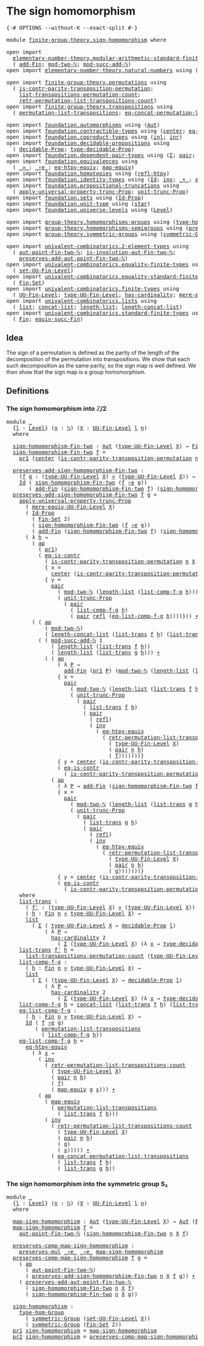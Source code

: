 # The sign homomorphism

<pre class="Agda"><a id="34" class="Symbol">{-#</a> <a id="38" class="Keyword">OPTIONS</a> <a id="46" class="Pragma">--without-K</a> <a id="58" class="Pragma">--exact-split</a> <a id="72" class="Symbol">#-}</a>

<a id="77" class="Keyword">module</a> <a id="84" href="finite-group-theory.sign-homomorphism.html" class="Module">finite-group-theory.sign-homomorphism</a> <a id="122" class="Keyword">where</a>

<a id="129" class="Keyword">open</a> <a id="134" class="Keyword">import</a>
  <a id="143" href="elementary-number-theory.modular-arithmetic-standard-finite-types.html" class="Module">elementary-number-theory.modular-arithmetic-standard-finite-types</a> <a id="209" class="Keyword">using</a>
  <a id="217" class="Symbol">(</a> <a id="219" href="elementary-number-theory.modular-arithmetic-standard-finite-types.html#6155" class="Function">add-Fin</a><a id="226" class="Symbol">;</a> <a id="228" href="elementary-number-theory.modular-arithmetic-standard-finite-types.html#2999" class="Function">mod-two-ℕ</a><a id="237" class="Symbol">;</a> <a id="239" href="elementary-number-theory.modular-arithmetic-standard-finite-types.html#7338" class="Function">mod-succ-add-ℕ</a><a id="253" class="Symbol">)</a>
<a id="255" class="Keyword">open</a> <a id="260" class="Keyword">import</a> <a id="267" href="elementary-number-theory.natural-numbers.html" class="Module">elementary-number-theory.natural-numbers</a> <a id="308" class="Keyword">using</a> <a id="314" class="Symbol">(</a><a id="315" href="elementary-number-theory.natural-numbers.html#1444" class="Datatype">ℕ</a><a id="316" class="Symbol">)</a>

<a id="319" class="Keyword">open</a> <a id="324" class="Keyword">import</a> <a id="331" href="finite-group-theory.permutations.html" class="Module">finite-group-theory.permutations</a> <a id="364" class="Keyword">using</a>
  <a id="372" class="Symbol">(</a> <a id="374" href="finite-group-theory.permutations.html#18431" class="Function">is-contr-parity-transposition-permutation</a><a id="415" class="Symbol">;</a>
    <a id="421" href="finite-group-theory.permutations.html#16417" class="Function">list-transpositions-permutation-count</a><a id="458" class="Symbol">;</a>
    <a id="464" href="finite-group-theory.permutations.html#16883" class="Function">retr-permutation-list-transpositions-count</a><a id="506" class="Symbol">)</a>
<a id="508" class="Keyword">open</a> <a id="513" class="Keyword">import</a> <a id="520" href="finite-group-theory.transpositions.html" class="Module">finite-group-theory.transpositions</a> <a id="555" class="Keyword">using</a>
  <a id="563" class="Symbol">(</a> <a id="565" href="finite-group-theory.transpositions.html#9805" class="Function">permutation-list-transpositions</a><a id="596" class="Symbol">;</a> <a id="598" href="finite-group-theory.transpositions.html#10017" class="Function">eq-concat-permutation-list-transpositions</a><a id="639" class="Symbol">)</a>

<a id="642" class="Keyword">open</a> <a id="647" class="Keyword">import</a> <a id="654" href="foundation.automorphisms.html" class="Module">foundation.automorphisms</a> <a id="679" class="Keyword">using</a> <a id="685" class="Symbol">(</a><a id="686" href="foundation.automorphisms.html#1210" class="Function">Aut</a><a id="689" class="Symbol">)</a>
<a id="691" class="Keyword">open</a> <a id="696" class="Keyword">import</a> <a id="703" href="foundation.contractible-types.html" class="Module">foundation.contractible-types</a> <a id="733" class="Keyword">using</a> <a id="739" class="Symbol">(</a><a id="740" href="foundation-core.contractible-types.html#1018" class="Function">center</a><a id="746" class="Symbol">;</a> <a id="748" href="foundation-core.contractible-types.html#1232" class="Function">eq-is-contr</a><a id="759" class="Symbol">)</a>
<a id="761" class="Keyword">open</a> <a id="766" class="Keyword">import</a> <a id="773" href="foundation.coproduct-types.html" class="Module">foundation.coproduct-types</a> <a id="800" class="Keyword">using</a> <a id="806" class="Symbol">(</a><a id="807" href="foundation.coproduct-types.html#1239" class="InductiveConstructor">inl</a><a id="810" class="Symbol">;</a> <a id="812" href="foundation.coproduct-types.html#1262" class="InductiveConstructor">inr</a><a id="815" class="Symbol">)</a>
<a id="817" class="Keyword">open</a> <a id="822" class="Keyword">import</a> <a id="829" href="foundation.decidable-propositions.html" class="Module">foundation.decidable-propositions</a> <a id="863" class="Keyword">using</a>
  <a id="871" class="Symbol">(</a> <a id="873" href="foundation.decidable-propositions.html#1883" class="Function">decidable-Prop</a><a id="887" class="Symbol">;</a> <a id="889" href="foundation.decidable-propositions.html#2141" class="Function">type-decidable-Prop</a><a id="908" class="Symbol">)</a>
<a id="910" class="Keyword">open</a> <a id="915" class="Keyword">import</a> <a id="922" href="foundation.dependent-pair-types.html" class="Module">foundation.dependent-pair-types</a> <a id="954" class="Keyword">using</a> <a id="960" class="Symbol">(</a><a id="961" href="foundation-core.dependent-pair-types.html#502" class="Record">Σ</a><a id="962" class="Symbol">;</a> <a id="964" href="foundation-core.dependent-pair-types.html#575" class="InductiveConstructor">pair</a><a id="968" class="Symbol">;</a> <a id="970" href="foundation-core.dependent-pair-types.html#592" class="Field">pr1</a><a id="973" class="Symbol">;</a> <a id="975" href="foundation-core.dependent-pair-types.html#604" class="Field">pr2</a><a id="978" class="Symbol">)</a>
<a id="980" class="Keyword">open</a> <a id="985" class="Keyword">import</a> <a id="992" href="foundation.equivalences.html" class="Module">foundation.equivalences</a> <a id="1016" class="Keyword">using</a>
  <a id="1024" class="Symbol">(</a> <a id="1026" href="foundation-core.equivalences.html#1607" class="Function Operator">_≃_</a><a id="1029" class="Symbol">;</a> <a id="1031" href="foundation-core.equivalences.html#7843" class="Function Operator">_∘e_</a><a id="1035" class="Symbol">;</a> <a id="1037" href="foundation.equivalences.html#14746" class="Function">eq-htpy-equiv</a><a id="1050" class="Symbol">;</a> <a id="1052" href="foundation-core.equivalences.html#1807" class="Function">map-equiv</a><a id="1061" class="Symbol">)</a>
<a id="1063" class="Keyword">open</a> <a id="1068" class="Keyword">import</a> <a id="1075" href="foundation.homotopies.html" class="Module">foundation.homotopies</a> <a id="1097" class="Keyword">using</a> <a id="1103" class="Symbol">(</a><a id="1104" href="foundation-core.homotopies.html#632" class="Function">refl-htpy</a><a id="1113" class="Symbol">)</a>
<a id="1115" class="Keyword">open</a> <a id="1120" class="Keyword">import</a> <a id="1127" href="foundation.identity-types.html" class="Module">foundation.identity-types</a> <a id="1153" class="Keyword">using</a> <a id="1159" class="Symbol">(</a><a id="1160" href="foundation-core.identity-types.html#641" class="Datatype">Id</a><a id="1162" class="Symbol">;</a> <a id="1164" href="foundation-core.identity-types.html#1552" class="Function">inv</a><a id="1167" class="Symbol">;</a> <a id="1169" href="foundation-core.identity-types.html#1239" class="Function Operator">_∙_</a><a id="1172" class="Symbol">;</a> <a id="1174" href="foundation-core.identity-types.html#2853" class="Function">ap</a><a id="1176" class="Symbol">;</a> <a id="1178" href="foundation-core.identity-types.html#694" class="InductiveConstructor">refl</a><a id="1182" class="Symbol">)</a>
<a id="1184" class="Keyword">open</a> <a id="1189" class="Keyword">import</a> <a id="1196" href="foundation.propositional-truncations.html" class="Module">foundation.propositional-truncations</a> <a id="1233" class="Keyword">using</a>
  <a id="1241" class="Symbol">(</a> <a id="1243" href="foundation.propositional-truncations.html#5581" class="Function">apply-universal-property-trunc-Prop</a><a id="1278" class="Symbol">;</a> <a id="1280" href="foundation.propositional-truncations.html#2096" class="Function">unit-trunc-Prop</a><a id="1295" class="Symbol">)</a>
<a id="1297" class="Keyword">open</a> <a id="1302" class="Keyword">import</a> <a id="1309" href="foundation.sets.html" class="Module">foundation.sets</a> <a id="1325" class="Keyword">using</a> <a id="1331" class="Symbol">(</a><a id="1332" href="foundation-core.sets.html#1407" class="Function">Id-Prop</a><a id="1339" class="Symbol">)</a>
<a id="1341" class="Keyword">open</a> <a id="1346" class="Keyword">import</a> <a id="1353" href="foundation.unit-type.html" class="Module">foundation.unit-type</a> <a id="1374" class="Keyword">using</a> <a id="1380" class="Symbol">(</a><a id="1381" href="foundation.unit-type.html#999" class="InductiveConstructor">star</a><a id="1385" class="Symbol">)</a>
<a id="1387" class="Keyword">open</a> <a id="1392" class="Keyword">import</a> <a id="1399" href="foundation.universe-levels.html" class="Module">foundation.universe-levels</a> <a id="1426" class="Keyword">using</a> <a id="1432" class="Symbol">(</a><a id="1433" href="Agda.Primitive.html#597" class="Postulate">Level</a><a id="1438" class="Symbol">)</a>

<a id="1441" class="Keyword">open</a> <a id="1446" class="Keyword">import</a> <a id="1453" href="group-theory.homomorphisms-groups.html" class="Module">group-theory.homomorphisms-groups</a> <a id="1487" class="Keyword">using</a> <a id="1493" class="Symbol">(</a><a id="1494" href="group-theory.homomorphisms-groups.html#1617" class="Function">type-hom-Group</a><a id="1508" class="Symbol">)</a>
<a id="1510" class="Keyword">open</a> <a id="1515" class="Keyword">import</a> <a id="1522" href="group-theory.homomorphisms-semigroups.html" class="Module">group-theory.homomorphisms-semigroups</a> <a id="1560" class="Keyword">using</a> <a id="1566" class="Symbol">(</a><a id="1567" href="group-theory.homomorphisms-semigroups.html#1311" class="Function">preserves-mul</a><a id="1580" class="Symbol">)</a>
<a id="1582" class="Keyword">open</a> <a id="1587" class="Keyword">import</a> <a id="1594" href="group-theory.symmetric-groups.html" class="Module">group-theory.symmetric-groups</a> <a id="1624" class="Keyword">using</a> <a id="1630" class="Symbol">(</a><a id="1631" href="group-theory.symmetric-groups.html#2105" class="Function">symmetric-Group</a><a id="1646" class="Symbol">)</a>

<a id="1649" class="Keyword">open</a> <a id="1654" class="Keyword">import</a> <a id="1661" href="univalent-combinatorics.2-element-types.html" class="Module">univalent-combinatorics.2-element-types</a> <a id="1701" class="Keyword">using</a>
  <a id="1709" class="Symbol">(</a> <a id="1711" href="univalent-combinatorics.2-element-types.html#7887" class="Function">aut-point-Fin-two-ℕ</a><a id="1730" class="Symbol">;</a> <a id="1732" href="univalent-combinatorics.2-element-types.html#19792" class="Function">is-involution-aut-Fin-two-ℕ</a><a id="1759" class="Symbol">;</a>
    <a id="1765" href="univalent-combinatorics.2-element-types.html#26475" class="Function">preserves-add-aut-point-Fin-two-ℕ</a><a id="1798" class="Symbol">)</a>
<a id="1800" class="Keyword">open</a> <a id="1805" class="Keyword">import</a> <a id="1812" href="univalent-combinatorics.equality-finite-types.html" class="Module">univalent-combinatorics.equality-finite-types</a> <a id="1858" class="Keyword">using</a>
  <a id="1866" class="Symbol">(</a> <a id="1868" href="univalent-combinatorics.equality-finite-types.html#2518" class="Function">set-UU-Fin-Level</a><a id="1884" class="Symbol">)</a>
<a id="1886" class="Keyword">open</a> <a id="1891" class="Keyword">import</a> <a id="1898" href="univalent-combinatorics.equality-standard-finite-types.html" class="Module">univalent-combinatorics.equality-standard-finite-types</a> <a id="1953" class="Keyword">using</a>
  <a id="1961" class="Symbol">(</a> <a id="1963" href="univalent-combinatorics.equality-standard-finite-types.html#3681" class="Function">Fin-Set</a><a id="1970" class="Symbol">)</a>
<a id="1972" class="Keyword">open</a> <a id="1977" class="Keyword">import</a> <a id="1984" href="univalent-combinatorics.finite-types.html" class="Module">univalent-combinatorics.finite-types</a> <a id="2021" class="Keyword">using</a>
  <a id="2029" class="Symbol">(</a> <a id="2031" href="univalent-combinatorics.finite-types.html#4569" class="Function">UU-Fin-Level</a><a id="2043" class="Symbol">;</a> <a id="2045" href="univalent-combinatorics.finite-types.html#4664" class="Function">type-UU-Fin-Level</a><a id="2062" class="Symbol">;</a> <a id="2064" href="univalent-combinatorics.finite-types.html#4392" class="Function">has-cardinality</a><a id="2079" class="Symbol">;</a> <a id="2081" href="univalent-combinatorics.finite-types.html#4770" class="Function">mere-equiv-UU-Fin-Level</a><a id="2104" class="Symbol">)</a>
<a id="2106" class="Keyword">open</a> <a id="2111" class="Keyword">import</a> <a id="2118" href="univalent-combinatorics.lists.html" class="Module">univalent-combinatorics.lists</a> <a id="2148" class="Keyword">using</a>
  <a id="2156" class="Symbol">(</a> <a id="2158" href="univalent-combinatorics.lists.html#2152" class="Datatype">list</a><a id="2162" class="Symbol">;</a> <a id="2164" href="univalent-combinatorics.lists.html#2847" class="Function">concat-list</a><a id="2175" class="Symbol">;</a> <a id="2177" href="univalent-combinatorics.lists.html#2635" class="Function">length-list</a><a id="2188" class="Symbol">;</a> <a id="2190" href="univalent-combinatorics.lists.html#10723" class="Function">length-concat-list</a><a id="2208" class="Symbol">)</a>
<a id="2210" class="Keyword">open</a> <a id="2215" class="Keyword">import</a> <a id="2222" href="univalent-combinatorics.standard-finite-types.html" class="Module">univalent-combinatorics.standard-finite-types</a> <a id="2268" class="Keyword">using</a>
  <a id="2276" class="Symbol">(</a> <a id="2278" href="univalent-combinatorics.standard-finite-types.html#2085" class="Function">Fin</a><a id="2281" class="Symbol">;</a> <a id="2283" href="univalent-combinatorics.standard-finite-types.html#11714" class="Function">equiv-succ-Fin</a><a id="2297" class="Symbol">)</a>
</pre>
## Idea

The sign of a permutation is defined as the parity of the length of the decomposition of the permutation into transpositions. We show that each such decomposition as the same parity, so the sign map is well defined. We then show that the sign map is a group homomorphism.

## Definitions

### The sign homomorphism into ℤ/2

<pre class="Agda"><a id="2646" class="Keyword">module</a> <a id="2653" href="finite-group-theory.sign-homomorphism.html#2653" class="Module">_</a>
  <a id="2657" class="Symbol">{</a><a id="2658" href="finite-group-theory.sign-homomorphism.html#2658" class="Bound">l</a> <a id="2660" class="Symbol">:</a> <a id="2662" href="Agda.Primitive.html#597" class="Postulate">Level</a><a id="2667" class="Symbol">}</a> <a id="2669" class="Symbol">(</a><a id="2670" href="finite-group-theory.sign-homomorphism.html#2670" class="Bound">n</a> <a id="2672" class="Symbol">:</a> <a id="2674" href="elementary-number-theory.natural-numbers.html#1444" class="Datatype">ℕ</a><a id="2675" class="Symbol">)</a> <a id="2677" class="Symbol">(</a><a id="2678" href="finite-group-theory.sign-homomorphism.html#2678" class="Bound">X</a> <a id="2680" class="Symbol">:</a> <a id="2682" href="univalent-combinatorics.finite-types.html#4569" class="Function">UU-Fin-Level</a> <a id="2695" href="finite-group-theory.sign-homomorphism.html#2658" class="Bound">l</a> <a id="2697" href="finite-group-theory.sign-homomorphism.html#2670" class="Bound">n</a><a id="2698" class="Symbol">)</a> 
  <a id="2703" class="Keyword">where</a>

  <a id="2712" href="finite-group-theory.sign-homomorphism.html#2712" class="Function">sign-homomorphism-Fin-two</a> <a id="2738" class="Symbol">:</a> <a id="2740" href="foundation.automorphisms.html#1210" class="Function">Aut</a> <a id="2744" class="Symbol">(</a><a id="2745" href="univalent-combinatorics.finite-types.html#4664" class="Function">type-UU-Fin-Level</a> <a id="2763" href="finite-group-theory.sign-homomorphism.html#2678" class="Bound">X</a><a id="2764" class="Symbol">)</a> <a id="2766" class="Symbol">→</a> <a id="2768" href="univalent-combinatorics.standard-finite-types.html#2085" class="Function">Fin</a> <a id="2772" class="Number">2</a>
  <a id="2776" href="finite-group-theory.sign-homomorphism.html#2712" class="Function">sign-homomorphism-Fin-two</a> <a id="2802" href="finite-group-theory.sign-homomorphism.html#2802" class="Bound">f</a> <a id="2804" class="Symbol">=</a>
    <a id="2810" href="foundation-core.dependent-pair-types.html#592" class="Field">pr1</a> <a id="2814" class="Symbol">(</a><a id="2815" href="foundation-core.contractible-types.html#1018" class="Function">center</a> <a id="2822" class="Symbol">(</a><a id="2823" href="finite-group-theory.permutations.html#18431" class="Function">is-contr-parity-transposition-permutation</a> <a id="2865" href="finite-group-theory.sign-homomorphism.html#2670" class="Bound">n</a> <a id="2867" href="finite-group-theory.sign-homomorphism.html#2678" class="Bound">X</a> <a id="2869" href="finite-group-theory.sign-homomorphism.html#2802" class="Bound">f</a><a id="2870" class="Symbol">))</a>

  <a id="2876" href="finite-group-theory.sign-homomorphism.html#2876" class="Function">preserves-add-sign-homomorphism-Fin-two</a> <a id="2916" class="Symbol">:</a>
    <a id="2922" class="Symbol">(</a><a id="2923" href="finite-group-theory.sign-homomorphism.html#2923" class="Bound">f</a> <a id="2925" href="finite-group-theory.sign-homomorphism.html#2925" class="Bound">g</a> <a id="2927" class="Symbol">:</a> <a id="2929" class="Symbol">(</a><a id="2930" href="univalent-combinatorics.finite-types.html#4664" class="Function">type-UU-Fin-Level</a> <a id="2948" href="finite-group-theory.sign-homomorphism.html#2678" class="Bound">X</a><a id="2949" class="Symbol">)</a> <a id="2951" href="foundation-core.equivalences.html#1607" class="Function Operator">≃</a> <a id="2953" class="Symbol">(</a><a id="2954" href="univalent-combinatorics.finite-types.html#4664" class="Function">type-UU-Fin-Level</a> <a id="2972" href="finite-group-theory.sign-homomorphism.html#2678" class="Bound">X</a><a id="2973" class="Symbol">))</a> <a id="2976" class="Symbol">→</a>
    <a id="2982" href="foundation-core.identity-types.html#641" class="Datatype">Id</a> <a id="2985" class="Symbol">(</a> <a id="2987" href="finite-group-theory.sign-homomorphism.html#2712" class="Function">sign-homomorphism-Fin-two</a> <a id="3013" class="Symbol">(</a><a id="3014" href="finite-group-theory.sign-homomorphism.html#2923" class="Bound">f</a> <a id="3016" href="foundation-core.equivalences.html#7843" class="Function Operator">∘e</a> <a id="3019" href="finite-group-theory.sign-homomorphism.html#2925" class="Bound">g</a><a id="3020" class="Symbol">))</a>
       <a id="3030" class="Symbol">(</a> <a id="3032" href="elementary-number-theory.modular-arithmetic-standard-finite-types.html#6155" class="Function">add-Fin</a> <a id="3040" class="Symbol">(</a><a id="3041" href="finite-group-theory.sign-homomorphism.html#2712" class="Function">sign-homomorphism-Fin-two</a> <a id="3067" href="finite-group-theory.sign-homomorphism.html#2923" class="Bound">f</a><a id="3068" class="Symbol">)</a> <a id="3070" class="Symbol">(</a><a id="3071" href="finite-group-theory.sign-homomorphism.html#2712" class="Function">sign-homomorphism-Fin-two</a> <a id="3097" href="finite-group-theory.sign-homomorphism.html#2925" class="Bound">g</a><a id="3098" class="Symbol">))</a>
  <a id="3103" href="finite-group-theory.sign-homomorphism.html#2876" class="Function">preserves-add-sign-homomorphism-Fin-two</a> <a id="3143" href="finite-group-theory.sign-homomorphism.html#3143" class="Bound">f</a> <a id="3145" href="finite-group-theory.sign-homomorphism.html#3145" class="Bound">g</a> <a id="3147" class="Symbol">=</a>
    <a id="3153" href="foundation.propositional-truncations.html#5581" class="Function">apply-universal-property-trunc-Prop</a>
      <a id="3195" class="Symbol">(</a> <a id="3197" href="univalent-combinatorics.finite-types.html#4770" class="Function">mere-equiv-UU-Fin-Level</a> <a id="3221" href="finite-group-theory.sign-homomorphism.html#2678" class="Bound">X</a><a id="3222" class="Symbol">)</a>
      <a id="3230" class="Symbol">(</a> <a id="3232" href="foundation-core.sets.html#1407" class="Function">Id-Prop</a>
        <a id="3248" class="Symbol">(</a> <a id="3250" href="univalent-combinatorics.equality-standard-finite-types.html#3681" class="Function">Fin-Set</a> <a id="3258" class="Number">2</a><a id="3259" class="Symbol">)</a>
        <a id="3269" class="Symbol">(</a> <a id="3271" href="finite-group-theory.sign-homomorphism.html#2712" class="Function">sign-homomorphism-Fin-two</a> <a id="3297" class="Symbol">(</a><a id="3298" href="finite-group-theory.sign-homomorphism.html#3143" class="Bound">f</a> <a id="3300" href="foundation-core.equivalences.html#7843" class="Function Operator">∘e</a> <a id="3303" href="finite-group-theory.sign-homomorphism.html#3145" class="Bound">g</a><a id="3304" class="Symbol">))</a>
        <a id="3315" class="Symbol">(</a> <a id="3317" href="elementary-number-theory.modular-arithmetic-standard-finite-types.html#6155" class="Function">add-Fin</a> <a id="3325" class="Symbol">(</a><a id="3326" href="finite-group-theory.sign-homomorphism.html#2712" class="Function">sign-homomorphism-Fin-two</a> <a id="3352" href="finite-group-theory.sign-homomorphism.html#3143" class="Bound">f</a><a id="3353" class="Symbol">)</a> <a id="3355" class="Symbol">(</a><a id="3356" href="finite-group-theory.sign-homomorphism.html#2712" class="Function">sign-homomorphism-Fin-two</a> <a id="3382" href="finite-group-theory.sign-homomorphism.html#3145" class="Bound">g</a><a id="3383" class="Symbol">)))</a>
      <a id="3393" class="Symbol">(</a> <a id="3395" class="Symbol">λ</a> <a id="3397" href="finite-group-theory.sign-homomorphism.html#3397" class="Bound">h</a> <a id="3399" class="Symbol">→</a>
        <a id="3409" class="Symbol">(</a> <a id="3411" href="foundation-core.identity-types.html#2853" class="Function">ap</a>
          <a id="3424" class="Symbol">(</a> <a id="3426" href="foundation-core.dependent-pair-types.html#592" class="Field">pr1</a><a id="3429" class="Symbol">)</a>
          <a id="3441" class="Symbol">(</a> <a id="3443" href="foundation-core.contractible-types.html#1232" class="Function">eq-is-contr</a>
            <a id="3467" class="Symbol">(</a> <a id="3469" href="finite-group-theory.permutations.html#18431" class="Function">is-contr-parity-transposition-permutation</a> <a id="3511" href="finite-group-theory.sign-homomorphism.html#2670" class="Bound">n</a> <a id="3513" href="finite-group-theory.sign-homomorphism.html#2678" class="Bound">X</a> <a id="3515" class="Symbol">(</a><a id="3516" href="finite-group-theory.sign-homomorphism.html#3143" class="Bound">f</a> <a id="3518" href="foundation-core.equivalences.html#7843" class="Function Operator">∘e</a> <a id="3521" href="finite-group-theory.sign-homomorphism.html#3145" class="Bound">g</a><a id="3522" class="Symbol">))</a>
            <a id="3537" class="Symbol">{</a> <a id="3539" class="Argument">x</a> <a id="3541" class="Symbol">=</a>
              <a id="3557" href="foundation-core.contractible-types.html#1018" class="Function">center</a> <a id="3564" class="Symbol">(</a><a id="3565" href="finite-group-theory.permutations.html#18431" class="Function">is-contr-parity-transposition-permutation</a> <a id="3607" href="finite-group-theory.sign-homomorphism.html#2670" class="Bound">n</a> <a id="3609" href="finite-group-theory.sign-homomorphism.html#2678" class="Bound">X</a> <a id="3611" class="Symbol">(</a><a id="3612" href="finite-group-theory.sign-homomorphism.html#3143" class="Bound">f</a> <a id="3614" href="foundation-core.equivalences.html#7843" class="Function Operator">∘e</a> <a id="3617" href="finite-group-theory.sign-homomorphism.html#3145" class="Bound">g</a><a id="3618" class="Symbol">))}</a>
            <a id="3634" class="Symbol">{</a> <a id="3636" class="Argument">y</a> <a id="3638" class="Symbol">=</a>
              <a id="3654" href="foundation-core.dependent-pair-types.html#575" class="InductiveConstructor">pair</a>
                <a id="3675" class="Symbol">(</a> <a id="3677" href="elementary-number-theory.modular-arithmetic-standard-finite-types.html#2999" class="Function">mod-two-ℕ</a> <a id="3687" class="Symbol">(</a><a id="3688" href="univalent-combinatorics.lists.html#2635" class="Function">length-list</a> <a id="3700" class="Symbol">(</a><a id="3701" href="finite-group-theory.sign-homomorphism.html#6281" class="Function">list-comp-f-g</a> <a id="3715" href="finite-group-theory.sign-homomorphism.html#3397" class="Bound">h</a><a id="3716" class="Symbol">)))</a>
                <a id="3736" class="Symbol">(</a> <a id="3738" href="foundation.propositional-truncations.html#2096" class="Function">unit-trunc-Prop</a>
                  <a id="3772" class="Symbol">(</a> <a id="3774" href="foundation-core.dependent-pair-types.html#575" class="InductiveConstructor">pair</a>
                    <a id="3799" class="Symbol">(</a> <a id="3801" href="finite-group-theory.sign-homomorphism.html#6281" class="Function">list-comp-f-g</a> <a id="3815" href="finite-group-theory.sign-homomorphism.html#3397" class="Bound">h</a><a id="3816" class="Symbol">)</a>
                    <a id="3838" class="Symbol">(</a> <a id="3840" href="foundation-core.dependent-pair-types.html#575" class="InductiveConstructor">pair</a> <a id="3845" href="foundation-core.identity-types.html#694" class="InductiveConstructor">refl</a> <a id="3850" class="Symbol">(</a><a id="3851" href="finite-group-theory.sign-homomorphism.html#6610" class="Function">eq-list-comp-f-g</a> <a id="3868" href="finite-group-theory.sign-homomorphism.html#3397" class="Bound">h</a><a id="3869" class="Symbol">))))}))</a> <a id="3877" href="foundation-core.identity-types.html#1239" class="Function Operator">∙</a>
        <a id="3887" class="Symbol">(</a> <a id="3889" class="Symbol">(</a> <a id="3891" href="foundation-core.identity-types.html#2853" class="Function">ap</a>
            <a id="3906" class="Symbol">(</a> <a id="3908" href="elementary-number-theory.modular-arithmetic-standard-finite-types.html#2999" class="Function">mod-two-ℕ</a><a id="3917" class="Symbol">)</a>
            <a id="3931" class="Symbol">(</a> <a id="3933" href="univalent-combinatorics.lists.html#10723" class="Function">length-concat-list</a> <a id="3952" class="Symbol">(</a><a id="3953" href="finite-group-theory.sign-homomorphism.html#5863" class="Function">list-trans</a> <a id="3964" href="finite-group-theory.sign-homomorphism.html#3143" class="Bound">f</a> <a id="3966" href="finite-group-theory.sign-homomorphism.html#3397" class="Bound">h</a><a id="3967" class="Symbol">)</a> <a id="3969" class="Symbol">(</a><a id="3970" href="finite-group-theory.sign-homomorphism.html#5863" class="Function">list-trans</a> <a id="3981" href="finite-group-theory.sign-homomorphism.html#3145" class="Bound">g</a> <a id="3983" href="finite-group-theory.sign-homomorphism.html#3397" class="Bound">h</a><a id="3984" class="Symbol">)))</a> <a id="3988" href="foundation-core.identity-types.html#1239" class="Function Operator">∙</a>
          <a id="4000" class="Symbol">(</a> <a id="4002" class="Symbol">(</a> <a id="4004" href="elementary-number-theory.modular-arithmetic-standard-finite-types.html#7338" class="Function">mod-succ-add-ℕ</a> <a id="4019" class="Number">1</a>
              <a id="4035" class="Symbol">(</a> <a id="4037" href="univalent-combinatorics.lists.html#2635" class="Function">length-list</a> <a id="4049" class="Symbol">(</a><a id="4050" href="finite-group-theory.sign-homomorphism.html#5863" class="Function">list-trans</a> <a id="4061" href="finite-group-theory.sign-homomorphism.html#3143" class="Bound">f</a> <a id="4063" href="finite-group-theory.sign-homomorphism.html#3397" class="Bound">h</a><a id="4064" class="Symbol">))</a>
              <a id="4081" class="Symbol">(</a> <a id="4083" href="univalent-combinatorics.lists.html#2635" class="Function">length-list</a> <a id="4095" class="Symbol">(</a><a id="4096" href="finite-group-theory.sign-homomorphism.html#5863" class="Function">list-trans</a> <a id="4107" href="finite-group-theory.sign-homomorphism.html#3145" class="Bound">g</a> <a id="4109" href="finite-group-theory.sign-homomorphism.html#3397" class="Bound">h</a><a id="4110" class="Symbol">)))</a> <a id="4114" href="foundation-core.identity-types.html#1239" class="Function Operator">∙</a>
            <a id="4128" class="Symbol">(</a> <a id="4130" class="Symbol">(</a> <a id="4132" href="foundation-core.identity-types.html#2853" class="Function">ap</a>
                <a id="4151" class="Symbol">(</a> <a id="4153" class="Symbol">λ</a> <a id="4155" href="finite-group-theory.sign-homomorphism.html#4155" class="Bound">P</a> <a id="4157" class="Symbol">→</a>
                  <a id="4177" href="elementary-number-theory.modular-arithmetic-standard-finite-types.html#6155" class="Function">add-Fin</a> <a id="4185" class="Symbol">(</a><a id="4186" href="foundation-core.dependent-pair-types.html#592" class="Field">pr1</a> <a id="4190" href="finite-group-theory.sign-homomorphism.html#4155" class="Bound">P</a><a id="4191" class="Symbol">)</a> <a id="4193" class="Symbol">(</a><a id="4194" href="elementary-number-theory.modular-arithmetic-standard-finite-types.html#2999" class="Function">mod-two-ℕ</a> <a id="4204" class="Symbol">(</a><a id="4205" href="univalent-combinatorics.lists.html#2635" class="Function">length-list</a> <a id="4217" class="Symbol">(</a><a id="4218" href="finite-group-theory.sign-homomorphism.html#5863" class="Function">list-trans</a> <a id="4229" href="finite-group-theory.sign-homomorphism.html#3145" class="Bound">g</a> <a id="4231" href="finite-group-theory.sign-homomorphism.html#3397" class="Bound">h</a><a id="4232" class="Symbol">))))</a>
                <a id="4253" class="Symbol">{</a> <a id="4255" class="Argument">x</a> <a id="4257" class="Symbol">=</a>
                  <a id="4277" href="foundation-core.dependent-pair-types.html#575" class="InductiveConstructor">pair</a>
                    <a id="4302" class="Symbol">(</a> <a id="4304" href="elementary-number-theory.modular-arithmetic-standard-finite-types.html#2999" class="Function">mod-two-ℕ</a> <a id="4314" class="Symbol">(</a><a id="4315" href="univalent-combinatorics.lists.html#2635" class="Function">length-list</a> <a id="4327" class="Symbol">(</a><a id="4328" href="finite-group-theory.sign-homomorphism.html#5863" class="Function">list-trans</a> <a id="4339" href="finite-group-theory.sign-homomorphism.html#3143" class="Bound">f</a> <a id="4341" href="finite-group-theory.sign-homomorphism.html#3397" class="Bound">h</a><a id="4342" class="Symbol">)))</a>
                    <a id="4366" class="Symbol">(</a> <a id="4368" href="foundation.propositional-truncations.html#2096" class="Function">unit-trunc-Prop</a>
                      <a id="4406" class="Symbol">(</a> <a id="4408" href="foundation-core.dependent-pair-types.html#575" class="InductiveConstructor">pair</a>
                        <a id="4437" class="Symbol">(</a> <a id="4439" href="finite-group-theory.sign-homomorphism.html#5863" class="Function">list-trans</a> <a id="4450" href="finite-group-theory.sign-homomorphism.html#3143" class="Bound">f</a> <a id="4452" href="finite-group-theory.sign-homomorphism.html#3397" class="Bound">h</a><a id="4453" class="Symbol">)</a>
                        <a id="4479" class="Symbol">(</a> <a id="4481" href="foundation-core.dependent-pair-types.html#575" class="InductiveConstructor">pair</a>
                          <a id="4512" class="Symbol">(</a> <a id="4514" href="foundation-core.identity-types.html#694" class="InductiveConstructor">refl</a><a id="4518" class="Symbol">)</a>
                          <a id="4546" class="Symbol">(</a> <a id="4548" href="foundation-core.identity-types.html#1552" class="Function">inv</a>
                            <a id="4580" class="Symbol">(</a> <a id="4582" href="foundation.equivalences.html#14746" class="Function">eq-htpy-equiv</a>
                              <a id="4626" class="Symbol">(</a> <a id="4628" href="finite-group-theory.permutations.html#16883" class="Function">retr-permutation-list-transpositions-count</a>
                                <a id="4703" class="Symbol">(</a> <a id="4705" href="univalent-combinatorics.finite-types.html#4664" class="Function">type-UU-Fin-Level</a> <a id="4723" href="finite-group-theory.sign-homomorphism.html#2678" class="Bound">X</a><a id="4724" class="Symbol">)</a>
                                <a id="4758" class="Symbol">(</a> <a id="4760" href="foundation-core.dependent-pair-types.html#575" class="InductiveConstructor">pair</a> <a id="4765" href="finite-group-theory.sign-homomorphism.html#2670" class="Bound">n</a> <a id="4767" href="finite-group-theory.sign-homomorphism.html#3397" class="Bound">h</a><a id="4768" class="Symbol">)</a>
                                <a id="4802" class="Symbol">(</a> <a id="4804" href="finite-group-theory.sign-homomorphism.html#3143" class="Bound">f</a><a id="4805" class="Symbol">)))))))}</a>
                <a id="4830" class="Symbol">{</a> <a id="4832" class="Argument">y</a> <a id="4834" class="Symbol">=</a> <a id="4836" href="foundation-core.contractible-types.html#1018" class="Function">center</a> <a id="4843" class="Symbol">(</a><a id="4844" href="finite-group-theory.permutations.html#18431" class="Function">is-contr-parity-transposition-permutation</a> <a id="4886" href="finite-group-theory.sign-homomorphism.html#2670" class="Bound">n</a> <a id="4888" href="finite-group-theory.sign-homomorphism.html#2678" class="Bound">X</a> <a id="4890" href="finite-group-theory.sign-homomorphism.html#3143" class="Bound">f</a><a id="4891" class="Symbol">)}</a>
                <a id="4910" class="Symbol">(</a> <a id="4912" href="foundation-core.contractible-types.html#1232" class="Function">eq-is-contr</a>
                  <a id="4942" class="Symbol">(</a> <a id="4944" href="finite-group-theory.permutations.html#18431" class="Function">is-contr-parity-transposition-permutation</a> <a id="4986" href="finite-group-theory.sign-homomorphism.html#2670" class="Bound">n</a> <a id="4988" href="finite-group-theory.sign-homomorphism.html#2678" class="Bound">X</a> <a id="4990" href="finite-group-theory.sign-homomorphism.html#3143" class="Bound">f</a><a id="4991" class="Symbol">)))</a> <a id="4995" href="foundation-core.identity-types.html#1239" class="Function Operator">∙</a>
              <a id="5011" class="Symbol">(</a> <a id="5013" href="foundation-core.identity-types.html#2853" class="Function">ap</a>
                <a id="5032" class="Symbol">(</a> <a id="5034" class="Symbol">λ</a> <a id="5036" href="finite-group-theory.sign-homomorphism.html#5036" class="Bound">P</a> <a id="5038" class="Symbol">→</a> <a id="5040" href="elementary-number-theory.modular-arithmetic-standard-finite-types.html#6155" class="Function">add-Fin</a> <a id="5048" class="Symbol">(</a><a id="5049" href="finite-group-theory.sign-homomorphism.html#2712" class="Function">sign-homomorphism-Fin-two</a> <a id="5075" href="finite-group-theory.sign-homomorphism.html#3143" class="Bound">f</a><a id="5076" class="Symbol">)</a> <a id="5078" class="Symbol">(</a><a id="5079" href="foundation-core.dependent-pair-types.html#592" class="Field">pr1</a> <a id="5083" href="finite-group-theory.sign-homomorphism.html#5036" class="Bound">P</a><a id="5084" class="Symbol">))</a>
                <a id="5103" class="Symbol">{</a> <a id="5105" class="Argument">x</a> <a id="5107" class="Symbol">=</a>
                  <a id="5127" href="foundation-core.dependent-pair-types.html#575" class="InductiveConstructor">pair</a>
                    <a id="5152" class="Symbol">(</a> <a id="5154" href="elementary-number-theory.modular-arithmetic-standard-finite-types.html#2999" class="Function">mod-two-ℕ</a> <a id="5164" class="Symbol">(</a><a id="5165" href="univalent-combinatorics.lists.html#2635" class="Function">length-list</a> <a id="5177" class="Symbol">(</a><a id="5178" href="finite-group-theory.sign-homomorphism.html#5863" class="Function">list-trans</a> <a id="5189" href="finite-group-theory.sign-homomorphism.html#3145" class="Bound">g</a> <a id="5191" href="finite-group-theory.sign-homomorphism.html#3397" class="Bound">h</a><a id="5192" class="Symbol">)))</a>
                    <a id="5216" class="Symbol">(</a> <a id="5218" href="foundation.propositional-truncations.html#2096" class="Function">unit-trunc-Prop</a>
                      <a id="5256" class="Symbol">(</a> <a id="5258" href="foundation-core.dependent-pair-types.html#575" class="InductiveConstructor">pair</a>
                        <a id="5287" class="Symbol">(</a> <a id="5289" href="finite-group-theory.sign-homomorphism.html#5863" class="Function">list-trans</a> <a id="5300" href="finite-group-theory.sign-homomorphism.html#3145" class="Bound">g</a> <a id="5302" href="finite-group-theory.sign-homomorphism.html#3397" class="Bound">h</a><a id="5303" class="Symbol">)</a>
                        <a id="5329" class="Symbol">(</a> <a id="5331" href="foundation-core.dependent-pair-types.html#575" class="InductiveConstructor">pair</a>
                          <a id="5362" class="Symbol">(</a> <a id="5364" href="foundation-core.identity-types.html#694" class="InductiveConstructor">refl</a><a id="5368" class="Symbol">)</a>
                          <a id="5396" class="Symbol">(</a> <a id="5398" href="foundation-core.identity-types.html#1552" class="Function">inv</a>
                            <a id="5430" class="Symbol">(</a> <a id="5432" href="foundation.equivalences.html#14746" class="Function">eq-htpy-equiv</a>
                              <a id="5476" class="Symbol">(</a> <a id="5478" href="finite-group-theory.permutations.html#16883" class="Function">retr-permutation-list-transpositions-count</a>
                                <a id="5553" class="Symbol">(</a> <a id="5555" href="univalent-combinatorics.finite-types.html#4664" class="Function">type-UU-Fin-Level</a> <a id="5573" href="finite-group-theory.sign-homomorphism.html#2678" class="Bound">X</a><a id="5574" class="Symbol">)</a>
                                <a id="5608" class="Symbol">(</a> <a id="5610" href="foundation-core.dependent-pair-types.html#575" class="InductiveConstructor">pair</a> <a id="5615" href="finite-group-theory.sign-homomorphism.html#2670" class="Bound">n</a> <a id="5617" href="finite-group-theory.sign-homomorphism.html#3397" class="Bound">h</a><a id="5618" class="Symbol">)</a>
                                <a id="5652" class="Symbol">(</a> <a id="5654" href="finite-group-theory.sign-homomorphism.html#3145" class="Bound">g</a><a id="5655" class="Symbol">)))))))}</a>
                <a id="5680" class="Symbol">{</a> <a id="5682" class="Argument">y</a> <a id="5684" class="Symbol">=</a> <a id="5686" href="foundation-core.contractible-types.html#1018" class="Function">center</a> <a id="5693" class="Symbol">(</a><a id="5694" href="finite-group-theory.permutations.html#18431" class="Function">is-contr-parity-transposition-permutation</a> <a id="5736" href="finite-group-theory.sign-homomorphism.html#2670" class="Bound">n</a> <a id="5738" href="finite-group-theory.sign-homomorphism.html#2678" class="Bound">X</a> <a id="5740" href="finite-group-theory.sign-homomorphism.html#3145" class="Bound">g</a><a id="5741" class="Symbol">)}</a>
                <a id="5760" class="Symbol">(</a> <a id="5762" href="foundation-core.contractible-types.html#1232" class="Function">eq-is-contr</a>
                  <a id="5792" class="Symbol">(</a> <a id="5794" href="finite-group-theory.permutations.html#18431" class="Function">is-contr-parity-transposition-permutation</a> <a id="5836" href="finite-group-theory.sign-homomorphism.html#2670" class="Bound">n</a> <a id="5838" href="finite-group-theory.sign-homomorphism.html#2678" class="Bound">X</a> <a id="5840" href="finite-group-theory.sign-homomorphism.html#3145" class="Bound">g</a><a id="5841" class="Symbol">)))))))</a>
    <a id="5853" class="Keyword">where</a>
    <a id="5863" href="finite-group-theory.sign-homomorphism.html#5863" class="Function">list-trans</a> <a id="5874" class="Symbol">:</a>
      <a id="5882" class="Symbol">(</a> <a id="5884" href="finite-group-theory.sign-homomorphism.html#5884" class="Bound">f&#39;</a> <a id="5887" class="Symbol">:</a> <a id="5889" class="Symbol">(</a><a id="5890" href="univalent-combinatorics.finite-types.html#4664" class="Function">type-UU-Fin-Level</a> <a id="5908" href="finite-group-theory.sign-homomorphism.html#2678" class="Bound">X</a><a id="5909" class="Symbol">)</a> <a id="5911" href="foundation-core.equivalences.html#1607" class="Function Operator">≃</a> <a id="5913" class="Symbol">(</a><a id="5914" href="univalent-combinatorics.finite-types.html#4664" class="Function">type-UU-Fin-Level</a> <a id="5932" href="finite-group-theory.sign-homomorphism.html#2678" class="Bound">X</a><a id="5933" class="Symbol">))</a>
      <a id="5942" class="Symbol">(</a> <a id="5944" href="finite-group-theory.sign-homomorphism.html#5944" class="Bound">h</a> <a id="5946" class="Symbol">:</a> <a id="5948" href="univalent-combinatorics.standard-finite-types.html#2085" class="Function">Fin</a> <a id="5952" href="finite-group-theory.sign-homomorphism.html#2670" class="Bound">n</a> <a id="5954" href="foundation-core.equivalences.html#1607" class="Function Operator">≃</a> <a id="5956" href="univalent-combinatorics.finite-types.html#4664" class="Function">type-UU-Fin-Level</a> <a id="5974" href="finite-group-theory.sign-homomorphism.html#2678" class="Bound">X</a><a id="5975" class="Symbol">)</a> <a id="5977" class="Symbol">→</a>
      <a id="5985" href="univalent-combinatorics.lists.html#2152" class="Datatype">list</a>
        <a id="5998" class="Symbol">(</a> <a id="6000" href="foundation-core.dependent-pair-types.html#502" class="Record">Σ</a> <a id="6002" class="Symbol">(</a> <a id="6004" href="univalent-combinatorics.finite-types.html#4664" class="Function">type-UU-Fin-Level</a> <a id="6022" href="finite-group-theory.sign-homomorphism.html#2678" class="Bound">X</a> <a id="6024" class="Symbol">→</a> <a id="6026" href="foundation.decidable-propositions.html#1883" class="Function">decidable-Prop</a> <a id="6041" href="finite-group-theory.sign-homomorphism.html#2658" class="Bound">l</a><a id="6042" class="Symbol">)</a>
            <a id="6056" class="Symbol">(</a> <a id="6058" class="Symbol">λ</a> <a id="6060" href="finite-group-theory.sign-homomorphism.html#6060" class="Bound">P</a> <a id="6062" class="Symbol">→</a>
              <a id="6078" href="univalent-combinatorics.finite-types.html#4392" class="Function">has-cardinality</a> <a id="6094" class="Number">2</a>
                <a id="6112" class="Symbol">(</a> <a id="6114" href="foundation-core.dependent-pair-types.html#502" class="Record">Σ</a> <a id="6116" class="Symbol">(</a><a id="6117" href="univalent-combinatorics.finite-types.html#4664" class="Function">type-UU-Fin-Level</a> <a id="6135" href="finite-group-theory.sign-homomorphism.html#2678" class="Bound">X</a><a id="6136" class="Symbol">)</a> <a id="6138" class="Symbol">(λ</a> <a id="6141" href="finite-group-theory.sign-homomorphism.html#6141" class="Bound">x</a> <a id="6143" class="Symbol">→</a> <a id="6145" href="foundation.decidable-propositions.html#2141" class="Function">type-decidable-Prop</a> <a id="6165" class="Symbol">(</a><a id="6166" href="finite-group-theory.sign-homomorphism.html#6060" class="Bound">P</a> <a id="6168" href="finite-group-theory.sign-homomorphism.html#6141" class="Bound">x</a><a id="6169" class="Symbol">)))))</a>
    <a id="6179" href="finite-group-theory.sign-homomorphism.html#5863" class="Function">list-trans</a> <a id="6190" href="finite-group-theory.sign-homomorphism.html#6190" class="Bound">f&#39;</a> <a id="6193" href="finite-group-theory.sign-homomorphism.html#6193" class="Bound">h</a> <a id="6195" class="Symbol">=</a>
      <a id="6203" href="finite-group-theory.permutations.html#16417" class="Function">list-transpositions-permutation-count</a> <a id="6241" class="Symbol">(</a><a id="6242" href="univalent-combinatorics.finite-types.html#4664" class="Function">type-UU-Fin-Level</a> <a id="6260" href="finite-group-theory.sign-homomorphism.html#2678" class="Bound">X</a><a id="6261" class="Symbol">)</a> <a id="6263" class="Symbol">(</a><a id="6264" href="foundation-core.dependent-pair-types.html#575" class="InductiveConstructor">pair</a> <a id="6269" href="finite-group-theory.sign-homomorphism.html#2670" class="Bound">n</a> <a id="6271" href="finite-group-theory.sign-homomorphism.html#6193" class="Bound">h</a><a id="6272" class="Symbol">)</a> <a id="6274" href="finite-group-theory.sign-homomorphism.html#6190" class="Bound">f&#39;</a>
    <a id="6281" href="finite-group-theory.sign-homomorphism.html#6281" class="Function">list-comp-f-g</a> <a id="6295" class="Symbol">:</a>
      <a id="6303" class="Symbol">(</a> <a id="6305" href="finite-group-theory.sign-homomorphism.html#6305" class="Bound">h</a> <a id="6307" class="Symbol">:</a> <a id="6309" href="univalent-combinatorics.standard-finite-types.html#2085" class="Function">Fin</a> <a id="6313" href="finite-group-theory.sign-homomorphism.html#2670" class="Bound">n</a> <a id="6315" href="foundation-core.equivalences.html#1607" class="Function Operator">≃</a> <a id="6317" href="univalent-combinatorics.finite-types.html#4664" class="Function">type-UU-Fin-Level</a> <a id="6335" href="finite-group-theory.sign-homomorphism.html#2678" class="Bound">X</a><a id="6336" class="Symbol">)</a> <a id="6338" class="Symbol">→</a>
      <a id="6346" href="univalent-combinatorics.lists.html#2152" class="Datatype">list</a>
        <a id="6359" class="Symbol">(</a> <a id="6361" href="foundation-core.dependent-pair-types.html#502" class="Record">Σ</a> <a id="6363" class="Symbol">(</a> <a id="6365" class="Symbol">(</a><a id="6366" href="univalent-combinatorics.finite-types.html#4664" class="Function">type-UU-Fin-Level</a> <a id="6384" href="finite-group-theory.sign-homomorphism.html#2678" class="Bound">X</a><a id="6385" class="Symbol">)</a> <a id="6387" class="Symbol">→</a> <a id="6389" href="foundation.decidable-propositions.html#1883" class="Function">decidable-Prop</a> <a id="6404" href="finite-group-theory.sign-homomorphism.html#2658" class="Bound">l</a><a id="6405" class="Symbol">)</a>
            <a id="6419" class="Symbol">(</a> <a id="6421" class="Symbol">λ</a> <a id="6423" href="finite-group-theory.sign-homomorphism.html#6423" class="Bound">P</a> <a id="6425" class="Symbol">→</a>
              <a id="6441" href="univalent-combinatorics.finite-types.html#4392" class="Function">has-cardinality</a> <a id="6457" class="Number">2</a>
                <a id="6475" class="Symbol">(</a> <a id="6477" href="foundation-core.dependent-pair-types.html#502" class="Record">Σ</a> <a id="6479" class="Symbol">(</a><a id="6480" href="univalent-combinatorics.finite-types.html#4664" class="Function">type-UU-Fin-Level</a> <a id="6498" href="finite-group-theory.sign-homomorphism.html#2678" class="Bound">X</a><a id="6499" class="Symbol">)</a> <a id="6501" class="Symbol">(λ</a> <a id="6504" href="finite-group-theory.sign-homomorphism.html#6504" class="Bound">x</a> <a id="6506" class="Symbol">→</a> <a id="6508" href="foundation.decidable-propositions.html#2141" class="Function">type-decidable-Prop</a> <a id="6528" class="Symbol">(</a><a id="6529" href="finite-group-theory.sign-homomorphism.html#6423" class="Bound">P</a> <a id="6531" href="finite-group-theory.sign-homomorphism.html#6504" class="Bound">x</a><a id="6532" class="Symbol">)))))</a>
    <a id="6542" href="finite-group-theory.sign-homomorphism.html#6281" class="Function">list-comp-f-g</a> <a id="6556" href="finite-group-theory.sign-homomorphism.html#6556" class="Bound">h</a> <a id="6558" class="Symbol">=</a> <a id="6560" href="univalent-combinatorics.lists.html#2847" class="Function">concat-list</a> <a id="6572" class="Symbol">(</a><a id="6573" href="finite-group-theory.sign-homomorphism.html#5863" class="Function">list-trans</a> <a id="6584" href="finite-group-theory.sign-homomorphism.html#3143" class="Bound">f</a> <a id="6586" href="finite-group-theory.sign-homomorphism.html#6556" class="Bound">h</a><a id="6587" class="Symbol">)</a> <a id="6589" class="Symbol">(</a><a id="6590" href="finite-group-theory.sign-homomorphism.html#5863" class="Function">list-trans</a> <a id="6601" href="finite-group-theory.sign-homomorphism.html#3145" class="Bound">g</a> <a id="6603" href="finite-group-theory.sign-homomorphism.html#6556" class="Bound">h</a><a id="6604" class="Symbol">)</a>
    <a id="6610" href="finite-group-theory.sign-homomorphism.html#6610" class="Function">eq-list-comp-f-g</a> <a id="6627" class="Symbol">:</a>
      <a id="6635" class="Symbol">(</a> <a id="6637" href="finite-group-theory.sign-homomorphism.html#6637" class="Bound">h</a> <a id="6639" class="Symbol">:</a> <a id="6641" href="univalent-combinatorics.standard-finite-types.html#2085" class="Function">Fin</a> <a id="6645" href="finite-group-theory.sign-homomorphism.html#2670" class="Bound">n</a> <a id="6647" href="foundation-core.equivalences.html#1607" class="Function Operator">≃</a> <a id="6649" href="univalent-combinatorics.finite-types.html#4664" class="Function">type-UU-Fin-Level</a> <a id="6667" href="finite-group-theory.sign-homomorphism.html#2678" class="Bound">X</a><a id="6668" class="Symbol">)</a> <a id="6670" class="Symbol">→</a>
      <a id="6678" href="foundation-core.identity-types.html#641" class="Datatype">Id</a> <a id="6681" class="Symbol">(</a> <a id="6683" href="finite-group-theory.sign-homomorphism.html#3143" class="Bound">f</a> <a id="6685" href="foundation-core.equivalences.html#7843" class="Function Operator">∘e</a> <a id="6688" href="finite-group-theory.sign-homomorphism.html#3145" class="Bound">g</a><a id="6689" class="Symbol">)</a>
         <a id="6700" class="Symbol">(</a> <a id="6702" href="finite-group-theory.transpositions.html#9805" class="Function">permutation-list-transpositions</a>
           <a id="6745" class="Symbol">(</a> <a id="6747" href="finite-group-theory.sign-homomorphism.html#6281" class="Function">list-comp-f-g</a> <a id="6761" href="finite-group-theory.sign-homomorphism.html#6637" class="Bound">h</a><a id="6762" class="Symbol">))</a>
    <a id="6769" href="finite-group-theory.sign-homomorphism.html#6610" class="Function">eq-list-comp-f-g</a> <a id="6786" href="finite-group-theory.sign-homomorphism.html#6786" class="Bound">h</a> <a id="6788" class="Symbol">=</a>
      <a id="6796" href="foundation.equivalences.html#14746" class="Function">eq-htpy-equiv</a>
        <a id="6818" class="Symbol">(</a> <a id="6820" class="Symbol">λ</a> <a id="6822" href="finite-group-theory.sign-homomorphism.html#6822" class="Bound">x</a> <a id="6824" class="Symbol">→</a>
          <a id="6836" class="Symbol">(</a> <a id="6838" href="foundation-core.identity-types.html#1552" class="Function">inv</a>
            <a id="6854" class="Symbol">(</a> <a id="6856" href="finite-group-theory.permutations.html#16883" class="Function">retr-permutation-list-transpositions-count</a>
              <a id="6913" class="Symbol">(</a> <a id="6915" href="univalent-combinatorics.finite-types.html#4664" class="Function">type-UU-Fin-Level</a> <a id="6933" href="finite-group-theory.sign-homomorphism.html#2678" class="Bound">X</a><a id="6934" class="Symbol">)</a>
              <a id="6950" class="Symbol">(</a> <a id="6952" href="foundation-core.dependent-pair-types.html#575" class="InductiveConstructor">pair</a> <a id="6957" href="finite-group-theory.sign-homomorphism.html#2670" class="Bound">n</a> <a id="6959" href="finite-group-theory.sign-homomorphism.html#6786" class="Bound">h</a><a id="6960" class="Symbol">)</a>
              <a id="6976" class="Symbol">(</a> <a id="6978" href="finite-group-theory.sign-homomorphism.html#3143" class="Bound">f</a><a id="6979" class="Symbol">)</a>
              <a id="6995" class="Symbol">(</a> <a id="6997" href="foundation-core.equivalences.html#1807" class="Function">map-equiv</a> <a id="7007" href="finite-group-theory.sign-homomorphism.html#3145" class="Bound">g</a> <a id="7009" href="finite-group-theory.sign-homomorphism.html#6822" class="Bound">x</a><a id="7010" class="Symbol">)))</a> <a id="7014" href="foundation-core.identity-types.html#1239" class="Function Operator">∙</a>
          <a id="7026" class="Symbol">(</a> <a id="7028" href="foundation-core.identity-types.html#2853" class="Function">ap</a>
            <a id="7043" class="Symbol">(</a> <a id="7045" href="foundation-core.equivalences.html#1807" class="Function">map-equiv</a>
              <a id="7069" class="Symbol">(</a> <a id="7071" href="finite-group-theory.transpositions.html#9805" class="Function">permutation-list-transpositions</a>
                <a id="7119" class="Symbol">(</a> <a id="7121" href="finite-group-theory.sign-homomorphism.html#5863" class="Function">list-trans</a> <a id="7132" href="finite-group-theory.sign-homomorphism.html#3143" class="Bound">f</a> <a id="7134" href="finite-group-theory.sign-homomorphism.html#6786" class="Bound">h</a><a id="7135" class="Symbol">)))</a>
            <a id="7151" class="Symbol">(</a> <a id="7153" href="foundation-core.identity-types.html#1552" class="Function">inv</a>
              <a id="7171" class="Symbol">(</a> <a id="7173" href="finite-group-theory.permutations.html#16883" class="Function">retr-permutation-list-transpositions-count</a>
                <a id="7232" class="Symbol">(</a> <a id="7234" href="univalent-combinatorics.finite-types.html#4664" class="Function">type-UU-Fin-Level</a> <a id="7252" href="finite-group-theory.sign-homomorphism.html#2678" class="Bound">X</a><a id="7253" class="Symbol">)</a>
                <a id="7271" class="Symbol">(</a> <a id="7273" href="foundation-core.dependent-pair-types.html#575" class="InductiveConstructor">pair</a> <a id="7278" href="finite-group-theory.sign-homomorphism.html#2670" class="Bound">n</a> <a id="7280" href="finite-group-theory.sign-homomorphism.html#6786" class="Bound">h</a><a id="7281" class="Symbol">)</a>
                <a id="7299" class="Symbol">(</a> <a id="7301" href="finite-group-theory.sign-homomorphism.html#3145" class="Bound">g</a><a id="7302" class="Symbol">)</a>
                <a id="7320" class="Symbol">(</a> <a id="7322" href="finite-group-theory.sign-homomorphism.html#6822" class="Bound">x</a><a id="7323" class="Symbol">)))))</a> <a id="7329" href="foundation-core.identity-types.html#1239" class="Function Operator">∙</a>
              <a id="7345" class="Symbol">(</a> <a id="7347" href="finite-group-theory.transpositions.html#10017" class="Function">eq-concat-permutation-list-transpositions</a>
                <a id="7405" class="Symbol">(</a> <a id="7407" href="finite-group-theory.sign-homomorphism.html#5863" class="Function">list-trans</a> <a id="7418" href="finite-group-theory.sign-homomorphism.html#3143" class="Bound">f</a> <a id="7420" href="finite-group-theory.sign-homomorphism.html#6786" class="Bound">h</a><a id="7421" class="Symbol">)</a>
                <a id="7439" class="Symbol">(</a> <a id="7441" href="finite-group-theory.sign-homomorphism.html#5863" class="Function">list-trans</a> <a id="7452" href="finite-group-theory.sign-homomorphism.html#3145" class="Bound">g</a> <a id="7454" href="finite-group-theory.sign-homomorphism.html#6786" class="Bound">h</a><a id="7455" class="Symbol">))</a>
</pre>
### The sign homomorphism into the symmetric group S₂

<pre class="Agda"><a id="7526" class="Keyword">module</a> <a id="7533" href="finite-group-theory.sign-homomorphism.html#7533" class="Module">_</a>
  <a id="7537" class="Symbol">{</a><a id="7538" href="finite-group-theory.sign-homomorphism.html#7538" class="Bound">l</a> <a id="7540" class="Symbol">:</a> <a id="7542" href="Agda.Primitive.html#597" class="Postulate">Level</a><a id="7547" class="Symbol">}</a> <a id="7549" class="Symbol">(</a><a id="7550" href="finite-group-theory.sign-homomorphism.html#7550" class="Bound">n</a> <a id="7552" class="Symbol">:</a> <a id="7554" href="elementary-number-theory.natural-numbers.html#1444" class="Datatype">ℕ</a><a id="7555" class="Symbol">)</a> <a id="7557" class="Symbol">(</a><a id="7558" href="finite-group-theory.sign-homomorphism.html#7558" class="Bound">X</a> <a id="7560" class="Symbol">:</a> <a id="7562" href="univalent-combinatorics.finite-types.html#4569" class="Function">UU-Fin-Level</a> <a id="7575" href="finite-group-theory.sign-homomorphism.html#7538" class="Bound">l</a> <a id="7577" href="finite-group-theory.sign-homomorphism.html#7550" class="Bound">n</a><a id="7578" class="Symbol">)</a>
  <a id="7582" class="Keyword">where</a>

  <a id="7591" href="finite-group-theory.sign-homomorphism.html#7591" class="Function">map-sign-homomorphism</a> <a id="7613" class="Symbol">:</a> <a id="7615" href="foundation.automorphisms.html#1210" class="Function">Aut</a> <a id="7619" class="Symbol">(</a><a id="7620" href="univalent-combinatorics.finite-types.html#4664" class="Function">type-UU-Fin-Level</a> <a id="7638" href="finite-group-theory.sign-homomorphism.html#7558" class="Bound">X</a><a id="7639" class="Symbol">)</a> <a id="7641" class="Symbol">→</a> <a id="7643" href="foundation.automorphisms.html#1210" class="Function">Aut</a> <a id="7647" class="Symbol">(</a><a id="7648" href="univalent-combinatorics.standard-finite-types.html#2085" class="Function">Fin</a> <a id="7652" class="Number">2</a><a id="7653" class="Symbol">)</a>
  <a id="7657" href="finite-group-theory.sign-homomorphism.html#7591" class="Function">map-sign-homomorphism</a> <a id="7679" href="finite-group-theory.sign-homomorphism.html#7679" class="Bound">f</a> <a id="7681" class="Symbol">=</a>
    <a id="7687" href="univalent-combinatorics.2-element-types.html#7887" class="Function">aut-point-Fin-two-ℕ</a> <a id="7707" class="Symbol">(</a><a id="7708" href="finite-group-theory.sign-homomorphism.html#2712" class="Function">sign-homomorphism-Fin-two</a> <a id="7734" href="finite-group-theory.sign-homomorphism.html#7550" class="Bound">n</a> <a id="7736" href="finite-group-theory.sign-homomorphism.html#7558" class="Bound">X</a> <a id="7738" href="finite-group-theory.sign-homomorphism.html#7679" class="Bound">f</a><a id="7739" class="Symbol">)</a>

  <a id="7744" href="finite-group-theory.sign-homomorphism.html#7744" class="Function">preserves-comp-map-sign-homomorphism</a> <a id="7781" class="Symbol">:</a>
    <a id="7787" href="group-theory.homomorphisms-semigroups.html#1311" class="Function">preserves-mul</a> <a id="7801" href="foundation-core.equivalences.html#7843" class="Function Operator">_∘e_</a> <a id="7806" href="foundation-core.equivalences.html#7843" class="Function Operator">_∘e_</a> <a id="7811" href="finite-group-theory.sign-homomorphism.html#7591" class="Function">map-sign-homomorphism</a>
  <a id="7835" href="finite-group-theory.sign-homomorphism.html#7744" class="Function">preserves-comp-map-sign-homomorphism</a> <a id="7872" href="finite-group-theory.sign-homomorphism.html#7872" class="Bound">f</a> <a id="7874" href="finite-group-theory.sign-homomorphism.html#7874" class="Bound">g</a> <a id="7876" class="Symbol">=</a>
    <a id="7882" class="Symbol">(</a> <a id="7884" href="foundation-core.identity-types.html#2853" class="Function">ap</a>
      <a id="7893" class="Symbol">(</a> <a id="7895" href="univalent-combinatorics.2-element-types.html#7887" class="Function">aut-point-Fin-two-ℕ</a><a id="7914" class="Symbol">)</a>
      <a id="7922" class="Symbol">(</a> <a id="7924" href="finite-group-theory.sign-homomorphism.html#2876" class="Function">preserves-add-sign-homomorphism-Fin-two</a> <a id="7964" href="finite-group-theory.sign-homomorphism.html#7550" class="Bound">n</a> <a id="7966" href="finite-group-theory.sign-homomorphism.html#7558" class="Bound">X</a> <a id="7968" href="finite-group-theory.sign-homomorphism.html#7872" class="Bound">f</a> <a id="7970" href="finite-group-theory.sign-homomorphism.html#7874" class="Bound">g</a><a id="7971" class="Symbol">))</a> <a id="7974" href="foundation-core.identity-types.html#1239" class="Function Operator">∙</a>
    <a id="7980" class="Symbol">(</a> <a id="7982" href="univalent-combinatorics.2-element-types.html#26475" class="Function">preserves-add-aut-point-Fin-two-ℕ</a>
      <a id="8022" class="Symbol">(</a> <a id="8024" href="finite-group-theory.sign-homomorphism.html#2712" class="Function">sign-homomorphism-Fin-two</a> <a id="8050" href="finite-group-theory.sign-homomorphism.html#7550" class="Bound">n</a> <a id="8052" href="finite-group-theory.sign-homomorphism.html#7558" class="Bound">X</a> <a id="8054" href="finite-group-theory.sign-homomorphism.html#7872" class="Bound">f</a><a id="8055" class="Symbol">)</a>
      <a id="8063" class="Symbol">(</a> <a id="8065" href="finite-group-theory.sign-homomorphism.html#2712" class="Function">sign-homomorphism-Fin-two</a> <a id="8091" href="finite-group-theory.sign-homomorphism.html#7550" class="Bound">n</a> <a id="8093" href="finite-group-theory.sign-homomorphism.html#7558" class="Bound">X</a> <a id="8095" href="finite-group-theory.sign-homomorphism.html#7874" class="Bound">g</a><a id="8096" class="Symbol">))</a>
  
  <a id="8104" href="finite-group-theory.sign-homomorphism.html#8104" class="Function">sign-homomorphism</a> <a id="8122" class="Symbol">:</a>
    <a id="8128" href="group-theory.homomorphisms-groups.html#1617" class="Function">type-hom-Group</a>
      <a id="8149" class="Symbol">(</a> <a id="8151" href="group-theory.symmetric-groups.html#2105" class="Function">symmetric-Group</a> <a id="8167" class="Symbol">(</a><a id="8168" href="univalent-combinatorics.equality-finite-types.html#2518" class="Function">set-UU-Fin-Level</a> <a id="8185" href="finite-group-theory.sign-homomorphism.html#7558" class="Bound">X</a><a id="8186" class="Symbol">))</a>
      <a id="8195" class="Symbol">(</a> <a id="8197" href="group-theory.symmetric-groups.html#2105" class="Function">symmetric-Group</a> <a id="8213" class="Symbol">(</a><a id="8214" href="univalent-combinatorics.equality-standard-finite-types.html#3681" class="Function">Fin-Set</a> <a id="8222" class="Number">2</a><a id="8223" class="Symbol">))</a>
  <a id="8228" href="foundation-core.dependent-pair-types.html#592" class="Field">pr1</a> <a id="8232" href="finite-group-theory.sign-homomorphism.html#8104" class="Function">sign-homomorphism</a> <a id="8250" class="Symbol">=</a> <a id="8252" href="finite-group-theory.sign-homomorphism.html#7591" class="Function">map-sign-homomorphism</a>
  <a id="8276" href="foundation-core.dependent-pair-types.html#604" class="Field">pr2</a> <a id="8280" href="finite-group-theory.sign-homomorphism.html#8104" class="Function">sign-homomorphism</a> <a id="8298" class="Symbol">=</a> <a id="8300" href="finite-group-theory.sign-homomorphism.html#7744" class="Function">preserves-comp-map-sign-homomorphism</a>
</pre>

